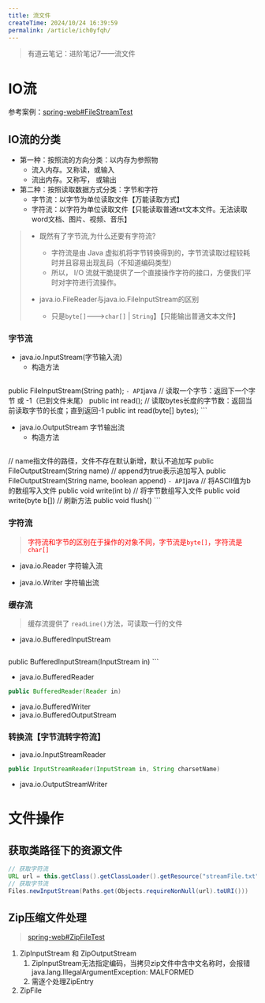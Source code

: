 ```yaml
---
title: 流文件
createTime: 2024/10/24 16:39:59
permalink: /article/ich0yfqh/
---
```

> 有道云笔记：进阶笔记7——流文件
# IO流
参考案例：[spring-web#FileStreamTest](https://gitee.com/ma-hao-chinese/spring-web/blob/5d15bd7652896e4fc40623ea855a858e2c22ad67/src/test/java/stream/FileStreamTest.java)

## IO流的分类
- 第一种：按照流的方向分类：以内存为参照物
	- 流入内存。又称读，或输入
	- 流出内存。又称写， 或输出
- 第二种：按照读取数据方式分类：字节和字符
	- 字节流：以字节为单位读取文件【万能读取方式】
	- 字符流：以字符为单位读取文件【只能读取普通txt文本文件。无法读取word文档、图片、视频、音乐】

> - 既然有了字节流,为什么还要有字符流?
> 	- 字符流是由 Java 虚拟机将字节转换得到的，字节流读取过程较耗时并且容易出现乱码（不知道编码类型）
> 	- 所以， I/O 流就⼲脆提供了⼀个直接操作字符的接⼝，⽅便我们平时对字符进⾏流操作。
> 
> - java.io.FileReader与java.io.FileInputStream的区别
> 	- 只是`byte[]`--->`char[]` | `String`】【只能输出普通文本文件】

### 字节流
- java.io.InputStream(字节输入流)
	- 构造方法
	```java
public FileInputStream(String path);
	```
	- API
	```java
// 读取一个字节：返回下一个字节 或 -1（已到文件末尾）
public int read();
// 读取bytes长度的字节数：返回当前读取字节的长度；直到返回-1
public int read(byte[] bytes);
	```
- java.io.OutputStream 字节输出流
	- 构造方法
	```java
// name指文件的路径，文件不存在默认新增，默认不追加写
public FileOutputStream(String name)
// append为true表示追加写入
public FileOutputStream(String name, boolean append)
	```
	- API
	```java
// 将ASCII值为b的数组写入文件
public void write(int b)
// 将字节数组写入文件
public void write(byte b[])
// 刷新方法
public void flush()
	```

### 字符流
> <font color="#ff0000">字符流和字节的区别在于操作的对象不同，字节流是`byte[]`，字符流是`char[]`</font>
- java.io.Reader 字符输入流

- java.io.Writer 字符输出流
### 缓存流
> 缓存流提供了 `readLine()`方法，可读取一行的文件
- java.io.BufferedInputStream
	```java
public BufferedInputStream(InputStream in)
	```
- java.io.BufferedReader
```java
public BufferedReader(Reader in)
```
- java.io.BufferedWriter
- java.io.BufferedOutputStream

### 转换流【字节流转字符流】
- java.io.InputStreamReader
```java
public InputStreamReader(InputStream in, String charsetName)
```
- java.io.OutputStreamWriter

# 文件操作
## 获取类路径下的资源文件
```java
// 获取字符流
URL url = this.getClass().getClassLoader().getResource("streamFile.txt");
// 获取字节流
Files.newInputStream(Paths.get(Objects.requireNonNull(url).toURI()))
```

## Zip压缩文件处理
> [spring-web#ZipFileTest](https://gitee.com/ma-hao-chinese/spring-web/blob/ace76f9ce10c28a60798dbe3fd846d2316758135/src/test/java/zip/ZipFileTest.java)
1. ZipInputStream 和 ZipOutputStream
	1. ZipInputStream无法指定编码，当拷贝zip文件中含中文名称时，会报错java.lang.IllegalArgumentException: MALFORMED
	2. 需逐个处理ZipEntry
2. ZipFile